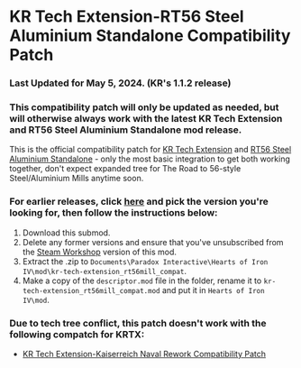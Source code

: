 # KR Tech Extension-RT56 Steel Aluminium Standalone Compatibility Patch

### Last Updated for May 5, 2024. (KR's 1.1.2 release)
### This compatibility patch will only be updated as needed, but will otherwise always work with the latest KR Tech Extension and RT56 Steel Aluminium Standalone mod release.

This is the official compatibility patch for [KR Tech Extension](https://steamcommunity.com/sharedfiles/filedetails/?id=3105210203) and [RT56 Steel Aluminium Standalone](https://steamcommunity.com/sharedfiles/filedetails/?id=2458187056) - only the most basic integration to get both working together, don't expect expanded tree for The Road to 56-style Steel/Aluminium Mills anytime soon.

### For earlier releases, click [here](https://github.com/KR-Tech-Extension/kr-tech-extension_rt56mill_compat/releases) and pick the version you're looking for, then follow the instructions below:
1) Download this submod.
2) Delete any former versions and ensure that you've unsubscribed from the [Steam Workshop](https://steamcommunity.com/sharedfiles/filedetails/?id=3167575134) version of this mod.
3) Extract the .zip to `Documents\Paradox Interactive\Hearts of Iron IV\mod\kr-tech-extension_rt56mill_compat`.
4) Make a copy of the `descriptor.mod` file in the folder, rename it to `kr-tech-extension_rt56mill_compat.mod` and put it in `Hearts of Iron IV\mod`.

### Due to tech tree conflict, this patch doesn't work with the following compatch for KRTX:
- [KR Tech Extension-Kaiserreich Naval Rework Compatibility Patch](https://steamcommunity.com/sharedfiles/filedetails/?id=3169405730)
